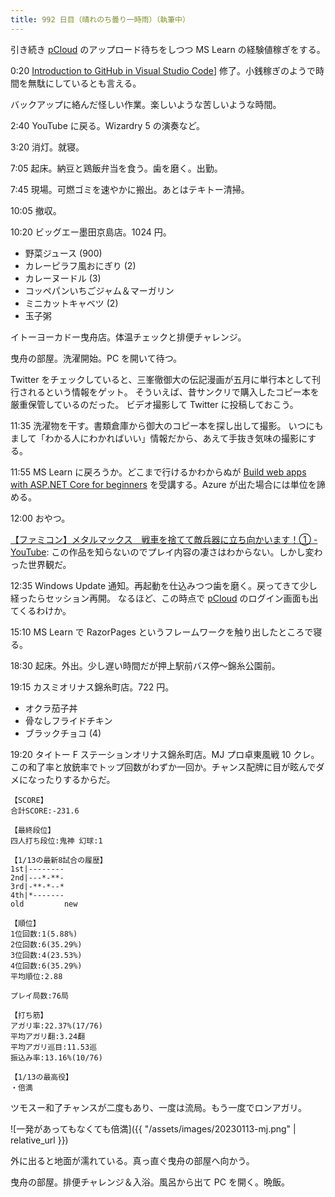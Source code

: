 ```yaml
---
title: 992 日目（晴れのち曇り一時雨）（執筆中）
---
```


引き続き [pCloud] のアップロード待ちをしつつ MS Learn の経験値稼ぎをする。

0:20 [Introduction to GitHub in Visual Studio Code](https://learn.microsoft.com/en-us/training/modules/introduction-to-github-visual-studio-code/)]
修了。小銭稼ぎのようで時間を無駄にしているとも言える。

バックアップに絡んだ怪しい作業。楽しいような苦しいような時間。

2:40 YouTube に戻る。Wizardry 5 の演奏など。

3:20 消灯。就寝。

7:05 起床。納豆と鶏飯弁当を食う。歯を磨く。出勤。

7:45 現場。可燃ゴミを速やかに搬出。あとはテキトー清掃。

10:05 撤収。

10:20 ビッグエー墨田京島店。1024 円。

* 野菜ジュース (900)
* カレーピラフ風おにぎり (2)
* カレーヌードル (3)
* コッペパンいちごジャム＆マーガリン
* ミニカットキャベツ (2)
* 玉子粥

イトーヨーカドー曳舟店。体温チェックと排便チャレンジ。

曳舟の部屋。洗濯開始。PC を開いて待つ。

Twitter をチェックしていると、三峯徹御大の伝記漫画が五月に単行本として刊行されるという情報をゲット。
そういえば、昔サンクリで購入したコピー本を厳重保管しているのだった。
ビデオ撮影して Twitter に投稿しておこう。

11:35 洗濯物を干す。書類倉庫から御大のコピー本を探し出して撮影。
いつにもまして「わかる人にわかればいい」情報だから、あえて手抜き気味の撮影にする。

11:55 MS Learn に戻ろうか。どこまで行けるかわからぬが
[Build web apps with ASP.NET Core for beginners](https://learn.microsoft.com/en-us/training/paths/aspnet-core-web-app/)
を受講する。Azure が出た場合には単位を諦める。

12:00 おやつ。

[【ファミコン】メタルマックス　戦車を捨てて敵兵器に立ち向かいます！① - YouTube](https://www.youtube.com/watch?v=oHisOLeb_1w):
この作品を知らないのでプレイ内容の凄さはわからない。しかし変わった世界観だ。

12:35 Windows Update 通知。再起動を仕込みつつ歯を磨く。戻ってきて少し経ったらセッション再開。
なるほど、この時点で [pCloud] のログイン画面も出てくるわけか。

15:10 MS Learn で RazorPages というフレームワークを触り出したところで寝る。

18:30 起床。外出。少し遅い時間だが押上駅前バス停～錦糸公園前。

19:15 カスミオリナス錦糸町店。722 円。

* オクラ茄子丼
* 骨なしフライドチキン
* ブラックチョコ (4)

19:20 タイトー F ステーションオリナス錦糸町店。MJ プロ卓東風戦 10 クレ。
この和了率と放銃率でトップ回数がわずか一回か。チャンス配牌に目が眩んでダメになったりするからだ。

```text
【SCORE】
合計SCORE:-231.6

【最終段位】
四人打ち段位:鬼神 幻球:1

【1/13の最新8試合の履歴】
1st|--------
2nd|---*-**-
3rd|-**-*--*
4th|*-------
old         new

【順位】
1位回数:1(5.88%)
2位回数:6(35.29%)
3位回数:4(23.53%)
4位回数:6(35.29%)
平均順位:2.88

プレイ局数:76局

【打ち筋】
アガリ率:22.37%(17/76)
平均アガリ翻:3.24翻
平均アガリ巡目:11.53巡
振込み率:13.16%(10/76)

【1/13の最高役】
・倍満
```

ツモスー和了チャンスが二度もあり、一度は流局。もう一度でロンアガリ。

![一発があってもなくても倍満]({{ "/assets/images/20230113-mj.png" | relative_url }})

外に出ると地面が濡れている。真っ直ぐ曳舟の部屋へ向かう。

曳舟の部屋。排便チャレンジ＆入浴。風呂から出て PC を開く。晩飯。

[pCloud]: https://www.pcloud.com/
